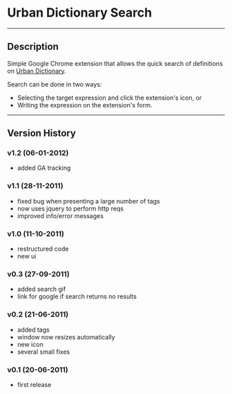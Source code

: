 # Urban Dictionary Search

---

## Description

Simple Google Chrome extension that allows the quick search of definitions on [Urban Dictionary](http://www.urbandictionary.com/).

Search can be done in two ways:

* Selecting the target expression and click the extension's icon, or
* Writing the expression on the extension's form.

---

## Version History

### v1.2 (06-01-2012)
* added GA tracking

### v1.1 (28-11-2011)
* fixed bug when presenting a large number of tags
* now uses jquery to perform http reqs
* improved info/error messages

### v1.0 (11-10-2011)
* restructured code
* new ui

### v0.3 (27-09-2011)
* added search gif
* link for google if search returns no results

### v0.2 (21-06-2011)
* added tags
* window now resizes automatically
* new icon
* several small fixes

### v0.1 (20-06-2011)
* first release